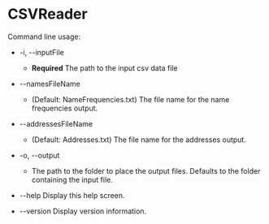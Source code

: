 # CSVReader

Command line usage:


* -i, --inputFile
  * __Required__ The path to the input csv data file
* --namesFileName
  * (Default: NameFrequencies.txt) The file name for the name frequencies output.
* --addressesFileName
  * (Default: Addresses.txt) The file name for the addresses output.
* -o, --output
  * The path to the folder to place the output files.  Defaults to the folder containing the input
                         file.

* --help                 Display this help screen.
* --version              Display version information.

